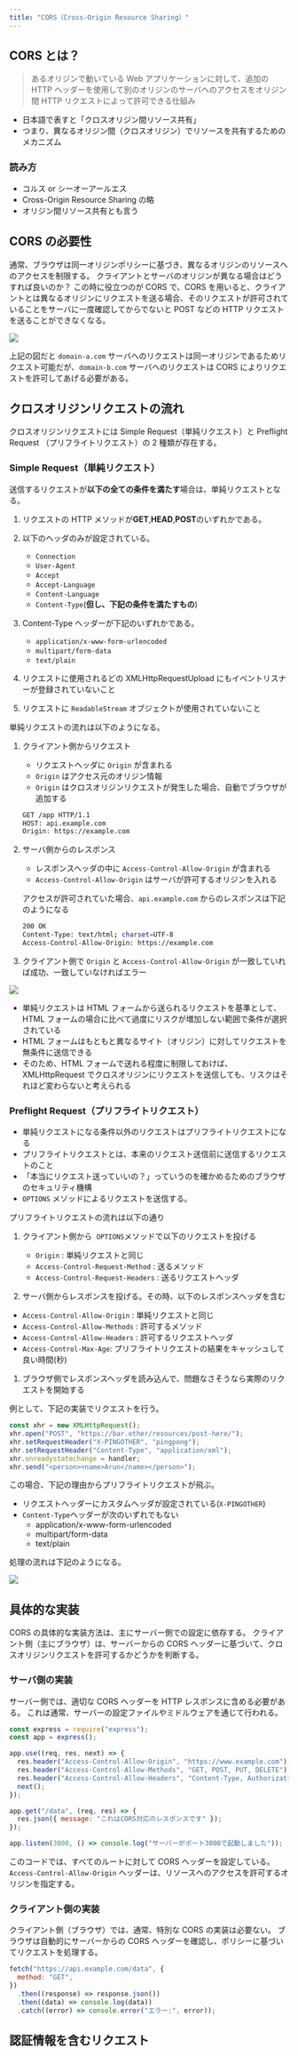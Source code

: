 ```yaml
---
title: "CORS（Cross-Origin Resource Sharing）"
---
```


## CORS とは？

> あるオリジンで動いている Web アプリケーションに対して、追加の HTTP ヘッダーを使用して別のオリジンのサーバへのアクセスをオリジン間 HTTP リクエストによって許可できる仕組み

- 日本語で表すと「クロスオリジン間リソース共有」
- つまり、異なるオリジン間（クロスオリジン）でリソースを共有するためのメカニズム

### 読み方

- コルス or シーオーアールエス
- Cross-Origin Resource Sharing の略
- オリジン間リソース共有とも言う

## CORS の必要性

通常、ブラウザは同一オリジンポリシーに基づき、異なるオリジンのリソースへのアクセスを制限する。
クライアントとサーバのオリジンが異なる場合はどうすれば良いのか？
この時に役立つのが CORS で、CORS を用いると、クライアントとは異なるオリジンにリクエストを送る場合、そのリクエストが許可されていることをサーバに一度確認してからでないと POST などの HTTP リクエストを送ることができなくなる。

![](https://storage.googleapis.com/zenn-user-upload/1b103ea58de0-20231217.png)

上記の図だと `domain-a.com` サーバへのリクエストは同一オリジンであるためリクエスト可能だが、`domain-b.com` サーバへのリクエストは CORS によりリクエストを許可してあげる必要がある。

## クロスオリジンリクエストの流れ

クロスオリジンリクエストには Simple Request（単純リクエスト）と Preflight Request （プリフライトリクエスト）の 2 種類が存在する。

### Simple Request（単純リクエスト）

送信するリクエストが**以下の全ての条件を満たす**場合は、単純リクエストとなる。

1. リクエストの HTTP メソッドが**GET**,**HEAD**,**POST**のいずれかである。
2. 以下のヘッダのみが設定されている。

   - `Connection`
   - `User-Agent`
   - `Accept`
   - `Accept-Language`
   - `Content-Language`
   - `Content-Type`(**但し、下記の条件を満たすもの**)

3. Content-Type ヘッダーが下記のいずれかである。

   - `application/x-www-form-urlencoded`
   - `multipart/form-data`
   - `text/plain`

4. リクエストに使用されるどの XMLHttpRequestUpload にもイベントリスナーが登録されていないこと
5. リクエストに `ReadableStream` オブジェクトが使用されていないこと

単純リクエストの流れは以下のようになる。

1. クライアント側からリクエスト

   - リクエストヘッダに `Origin` が含まれる
   - `Origin` はアクセス元のオリジン情報
   - `Origin` はクロスオリジンリクエストが発生した場合、自動でブラウザが追加する

   ```bash
   GET /app HTTP/1.1
   HOST: api.example.com
   Origin: https://example.com
   ```

2. サーバ側からのレスポンス

   - レスポンスヘッダの中に `Access-Control-Allow-Origin` が含まれる
   - `Access-Control-Allow-Origin` はサーバが許可するオリジンを入れる

   アクセスが許可されていた場合、`api.example.com` からのレスポンスは下記のようになる

   ```bash
   200 OK
   Content-Type: text/html; charset=UTF-8
   Access-Control-Allow-Origin: https://example.com
   ```

3. クライアント側で `Origin` と `Access-Control-Allow-Origin` が一致していれば成功、一致していなければエラー

![](https://storage.googleapis.com/zenn-user-upload/10d83851d687-20231217.png)

- 単純リクエストは HTML フォームから送られるリクエストを基準として、HTML フォームの場合に比べて過度にリスクが増加しない範囲で条件が選択されている
- HTML フォームはもともと異なるサイト（オリジン）に対してリクエストを無条件に送信できる
- そのため、HTML フォームで送れる程度に制限しておけば、XMLHttpRequest でクロスオリジンにリクエストを送信しても、リスクはそれほど変わらないと考えられる

### Preflight Request（プリフライトリクエスト）

- 単純リクエストになる条件以外のリクエストはプリフライトリクエストになる
- プリフライトリクエストとは、本来のリクエスト送信前に送信するリクエストのこと
- 「本当にリクエスト送っていいの？」っていうのを確かめるためのブラウザのセキュリティ機構
- `OPTIONS` メソッドによるリクエストを送信する。

プリフライトリクエストの流れは以下の通り

1. クライアント側から  `OPTIONS`メソッドで以下のリクエストを投げる

   - `Origin` : 単純リクエストと同じ
   - `Access-Control-Request-Method` : 送るメソッド
   - `Access-Control-Request-Headers` : 送るリクエストヘッダ

2. サーバ側からレスポンスを投げる。その時、以下のレスポンスヘッダを含む

- `Access-Control-Allow-Origin` : 単純リクエストと同じ
- `Access-Control-Allow-Methods` : 許可するメソッド
- `Access-Control-Allow-Headers` : 許可するリクエストヘッダ
- `Access-Control-Max-Age`: プリフライトリクエストの結果をキャッシュして良い時間(秒)

1. ブラウザ側でレスポンスヘッダを読み込んで、問題なさそうなら実際のリクエストを開始する

例として、下記の実装でリクエストを行う。

```jsx
const xhr = new XMLHttpRequest();
xhr.open("POST", "https://bar.other/resources/post-here/");
xhr.setRequestHeader("X-PINGOTHER", "pingpong");
xhr.setRequestHeader("Content-Type", "application/xml");
xhr.onreadystatechange = handler;
xhr.send("<person><name>Arun</name></person>");
```

この場合、下記の理由からプリフライトリクエストが飛ぶ。

- リクエストヘッダーにカスタムヘッダが設定されている(`X-PINGOTHER`)
- `Content-Type`ヘッダーが次のいずれでもない
  - application/x-www-form-urlencoded
  - multipart/form-data
  - text/plain

処理の流れは下記のようになる。

![](https://storage.googleapis.com/zenn-user-upload/d4d86c4f5c8f-20231217.webp)

## 具体的な実装

CORS の具体的な実装方法は、主にサーバー側での設定に依存する。
クライアント側（主にブラウザ）は、サーバーからの CORS ヘッダーに基づいて、クロスオリジンリクエストを許可するかどうかを判断する。

### サーバ側の実装

サーバー側では、適切な CORS ヘッダーを HTTP レスポンスに含める必要がある。
これは通常、サーバーの設定ファイルやミドルウェアを通じて行われる。

```js
const express = require("express");
const app = express();

app.use((req, res, next) => {
  res.header("Access-Control-Allow-Origin", "https://www.example.com"); // 特定のオリジンを許可
  res.header("Access-Control-Allow-Methods", "GET, POST, PUT, DELETE"); // 許可するHTTPメソッド
  res.header("Access-Control-Allow-Headers", "Content-Type, Authorization"); // 許可するHTTPヘッダー
  next();
});

app.get("/data", (req, res) => {
  res.json({ message: "これはCORS対応のレスポンスです" });
});

app.listen(3000, () => console.log("サーバーがポート3000で起動しました"));
```

このコードでは、すべてのルートに対して CORS ヘッダーを設定している。
`Access-Control-Allow-Origin` ヘッダーは、リソースへのアクセスを許可するオリジンを指定する。

### クライアント側の実装

クライアント側（ブラウザ）では、通常、特別な CORS の実装は必要ない。
ブラウザは自動的にサーバーからの CORS ヘッダーを確認し、ポリシーに基づいてリクエストを処理する。

```js
fetch("https://api.example.com/data", {
  method: "GET",
})
  .then((response) => response.json())
  .then((data) => console.log(data))
  .catch((error) => console.error("エラー:", error));
```

## 認証情報を含むリクエスト
